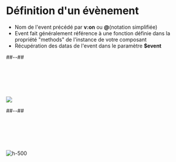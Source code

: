<!-- .slide: class="two-column-layout" -->
# Définition d'un évènement

- Nom de l'event précédé par __v:on__ ou __@__(notation simplifiée)
- Event fait généralement référence à une fonction définie dans la propriété "methods" de l'instance de votre composant
- Récupération des datas de l'event dans le paramètre <strong>$event</strong>

##--##
<br><br><br><br><br><br>

![](assets/images/school/dom-event-gestion/event_html_definition.png)

##--##
<br><br><br><br><br><br>

![h-500](assets/images/school/dom-event-gestion/event_js_definition.png)
<!-- .element: class="align-image" -->

